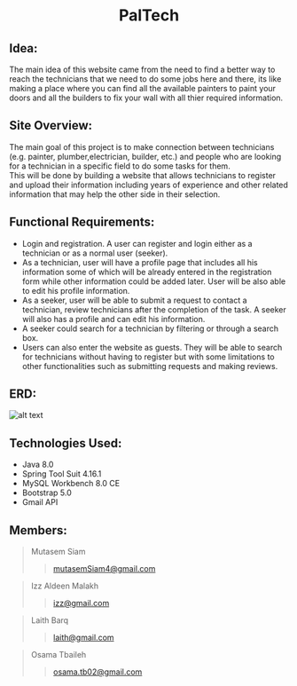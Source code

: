 <div align="center">
  <h1> PalTech </h1>
</div>

## Idea:
The main idea of this website came from the need to find a better way to reach the technicians that we need to do some jobs here and there, its like making a place where you can find all the available painters to paint your doors and all the builders to fix your wall with all thier required information.

## Site Overview:
The main goal of this project is to make connection between technicians (e.g. painter, plumber,electrician, builder, etc.) and people who are looking for a technician in a specific field to do some tasks for them.
<br>
This will be done by building a website that allows technicians to register and upload their information including years of experience and other related information that
may help the other side in their selection.

## Functional Requirements:
* Login and registration. A user can register and login either as a technician or as a normal
user (seeker).
* As a technician, user will have a profile page that includes all his information some of which will be already entered in the registration form while other information could be added later. User will be also able to edit his profile information.
* As a seeker, user will be able to submit a request to contact a technician, review technicians after the completion of the task. A seeker will also has a profile and can edit his information.
* A seeker could search for a technician by filtering or through a search box.
* Users can also enter the website as guests. They will be able to search for technicians without having to register but with some limitations to other functionalities such as submitting requests and making reviews.

## ERD:
![alt text](https://github.com/OsamaTbaileh/Java/tree/master/java%20project%20ERD%20pic?raw=true)



## Technologies Used:
- Java 8.0
- Spring Tool Suit 4.16.1
- MySQL Workbench 8.0 CE
- Bootstrap 5.0
- Gmail API

## Members:
> Mutasem Siam
>> mutasemSiam4@gmail.com

> Izz Aldeen Malakh
>> izz@gmail.com

> Laith Barq
>> laith@gmail.com

> Osama Tbaileh
>> osama.tb02@gmail.com
